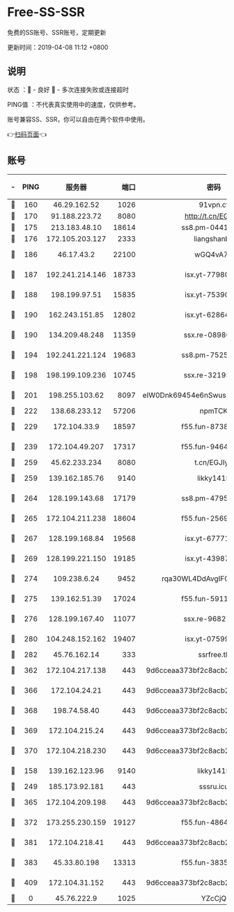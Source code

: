 # Free-SS-SSR

免费的SS账号、SSR账号，定期更新

更新时间：2019-04-08 11:12 +0800

## 说明

状态     ：🙂 - 良好 🙁 - 多次连接失败或连接超时

PING值   ：不代表真实使用中的速度，仅供参考。

账号兼容SS、SSR，你可以自由在两个软件中使用。

👉[扫码页面](https://liesauer.github.io/Free-SS-SSR/)👈

## 账号

|-|PING|服务器|端口|密码|加密方式|区域|
|:----:|:----:|:-----:|-----:|:----:|:----:|:----:|
|🙂|160|46.29.162.52|1026|91vpn.cf|rc4-md5|RU|
|🙂|170|91.188.223.72|8080|http://t.cn/EGJIyrl|rc4-md5|RU|
|🙂|175|213.183.48.10|18614|ss8.pm-04416552|rc4-md5|RU|
|🙂|176|172.105.203.127|2333|liangshanbo|chacha20|JP|
|🙂|186|46.17.43.2|22100|wGQ4vA7D|aes-256-gcm|RU|
|🙂|187|192.241.214.146|18733|isx.yt-77980150|aes-256-cfb|US|
|🙂|188|198.199.97.51|15835|isx.yt-75390348|aes-256-cfb|US|
|🙂|190|162.243.151.85|12802|isx.yt-62864749|aes-256-cfb|US|
|🙂|190|134.209.48.248|11359|ssx.re-08986796|aes-256-cfb|US|
|🙂|194|192.241.221.124|19683|ss8.pm-75256760|aes-256-cfb|US|
|🙂|198|198.199.109.236|10745|ssx.re-32195658|aes-256-cfb|US|
|🙂|201|198.255.103.62|8097|eIW0Dnk69454e6nSwuspv9DmS201tQ0D|aes-256-cfb|US|
|🙂|222|138.68.233.12|57206|npmTCK|rc4-md5|US|
|🙂|229|172.104.33.9|18597|f55.fun-87384833|aes-256-cfb|SG|
|🙂|239|172.104.49.207|17317|f55.fun-94641583|aes-256-cfb|SG|
|🙂|259|45.62.233.234|8080|t.cn/EGJIyrl|rc4-md5|CA|
|🙂|259|139.162.185.76|9140|likky1415|aes-256-cfb|DE|
|🙂|264|128.199.143.68|17179|ss8.pm-47958720|aes-256-cfb|SG|
|🙂|265|172.104.211.238|18604|f55.fun-25694598|aes-256-cfb|US|
|🙂|267|128.199.168.84|19568|isx.yt-67771027|aes-256-cfb|SG|
|🙂|269|128.199.221.150|19185|isx.yt-43987681|aes-256-cfb|SG|
|🙂|274|109.238.6.24|9452|rqa30WL4DdAvgIFG6Fs3znzTa|aes-256-cfb|FR|
|🙂|275|139.162.51.39|17024|f55.fun-59119337|aes-256-cfb|SG|
|🙂|276|128.199.167.40|11077|ssx.re-96827305|aes-256-cfb|SG|
|🙂|280|104.248.152.162|19407|isx.yt-07599959|aes-256-cfb|SG|
|🙂|282|45.76.162.14|333|ssrfree.tk|rc4|SG|
|🙂|362|172.104.217.138|443|9d6cceaa373bf2c8acb22e60b6a58be6|aes-256-cfb|US|
|🙂|366|172.104.24.21|443|9d6cceaa373bf2c8acb22e60b6a58be6|aes-256-cfb|US|
|🙂|368|198.74.58.40|443|9d6cceaa373bf2c8acb22e60b6a58be6|aes-256-cfb|US|
|🙂|369|172.104.215.24|443|9d6cceaa373bf2c8acb22e60b6a58be6|aes-256-cfb|US|
|🙂|370|172.104.218.230|443|9d6cceaa373bf2c8acb22e60b6a58be6|aes-256-cfb|US|
|🙂|158|139.162.123.96|9140|likky1415|aes-256-cfb|JP|
|🙂|249|185.173.92.181|443|sssru.icu|rc4-md5|RU|
|🙂|365|172.104.209.198|443|9d6cceaa373bf2c8acb22e60b6a58be6|aes-256-cfb|US|
|🙂|372|173.255.230.159|19127|f55.fun-48647805|aes-256-cfb|US|
|🙂|381|172.104.218.41|443|9d6cceaa373bf2c8acb22e60b6a58be6|aes-256-cfb|US|
|🙂|383|45.33.80.198|13313|f55.fun-38359488|aes-256-cfb|US|
|🙂|409|172.104.31.152|443|9d6cceaa373bf2c8acb22e60b6a58be6|aes-256-cfb|US|
|🙁|0|45.76.222.9|1025|YZcCjQ|rc4-md5|JP|
